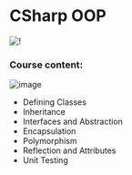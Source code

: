 # CSharp OOP
![!](https://user-images.githubusercontent.com/75258625/155037663-66c51696-15b3-417b-80b3-7e4f4eeee339.png)

### Course content:

![image](https://user-images.githubusercontent.com/75258625/165521952-3f712609-38db-4231-b0d7-cca8b466f9dd.png)

* Defining Classes
* Inheritance
* Interfaces and Abstraction
* Encapsulation
* Polymorphism
* Reflection and Attributes
* Unit Testing
